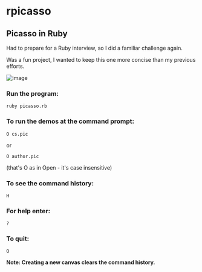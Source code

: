 # rpicasso
## Picasso in Ruby

Had to prepare for a Ruby interview, so I did a familiar challenge again.

Was a fun project, I wanted to keep this one more concise than my previous efforts.

![image](https://user-images.githubusercontent.com/2164086/181918800-8c4f7b8f-db4d-4aad-a4ea-0d30de0a5882.png)

### Run the program:
```
ruby picasso.rb
```

### To run the demos at the command prompt:
```
O cs.pic
```

or

```
O author.pic
```

(that's O as in Open - it's case insensitive)

### To see the command history:
```
H
```
### For help enter:
```
?
```
### To quit:
```
Q
```
**Note: Creating a new canvas clears the command history.**
